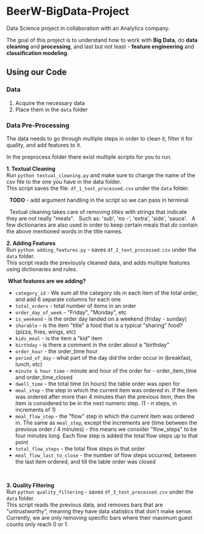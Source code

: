 # BeerW-BigData-Project

Data Science project in collaboration with an Analytics company.

The goal of this project is to understand how to work with **Big Data**, do **data cleaning** and **processing**, and last but not least - **feature engineering** and **classification modeling**.

## Using our Code

### Data

1. Acquire the necessary data
2. Place them in the `data` folder

### Data Pre-Processing

The data needs to go through multiple steps in order to clean it, filter it for quality, and add features to it.

In the preprocess folder there exist multiple scripts for you to run.

**1. Textual Cleaning** <br />
Run `python textual_cleaning.py` and make sure to change the name of the csv file to the one you have in the data folder. <br />
This script saves the file: `df_1_text_processed.csv` under the `data` folder.

&nbsp;&nbsp;**TODO** - add argument handling in the script so we can pass in terminal <br />

&nbsp;&nbsp;Textual cleaning takes care of removing *titles* with strings that indicate they are not really "meals".
&nbsp;&nbsp;Such as: 'sub', 'no -', 'extra', 'side', 'sauce'.
&nbsp;&nbsp;A few dictionaries are also used in order to keep certain meals that *do* contain the above mentioned words in the title   names.

**2. Adding Features** <br />
Run `python adding_features.py` - saves `df_2_text_processed.csv` under the `data` folder. <br />
This script reads the previously cleaned data, and adds multiple features using dictionaries and rules.

&nbsp;**What features are we adding?** <br />
  - `category_id` - We sum all the category ids in each item of the total order, and add 6 separate columns for each one
  - `total_orders` - total number of items in an order
  - `order_day_of_week` - "Friday", "Monday", etc
  - `is_weekend` - is the order day landed on a weekend (friday - sunday)
  - `sharable` - is the item "title" a food that is a typical "sharing" food? (pizza, fries, wings, etc)
  - `kids_meal` - is the item a "kid" item
  - `birthday` - is there a comment in the order about a "birthday"
  - `order_hour` - the order_time hour
  - `period_of_day` - what part of the day did the order occur in (breakfast, lunch, etc)
  - `minute & hour time` - minute and hour of the order for - order_item_time and order_time_closed
  - `dwell_time` - the total time (in hours) the table order was open for
  - `meal_step` - the step in which the current item was ordered in. If the item was ordered after more than 4 minutes than the previous item, then the item is considered to be in the next numeric step. (1 - n steps, in increments of 1)
  - `meal_flow_step` - the "flow" step in which the current item was ordered in. The same as `meal_step`, except the increments are (time between the previous order / 4 minutes) - this means we consider "flow_steps" to be four minutes long. Each flow step is added the total flow steps up to that point
  - `total_flow_steps` - the total flow steps in that order
  - `meal_flow_last_to_close` - the number of flow steps occurred, between the last item ordered, and till the table order was closed
<br />

**3. Quality Filtering** <br />
Run `python quality_filtering` - saves `df_3_text_processed.csv` under the `data` folder. <br />
This script reads the previous data, and removes bars that are "untrustworthy", meaning they have data statistics that don't  make sense.
Currently, we are only removing specific bars where their maximum guest counts only reach 0 or 1.


